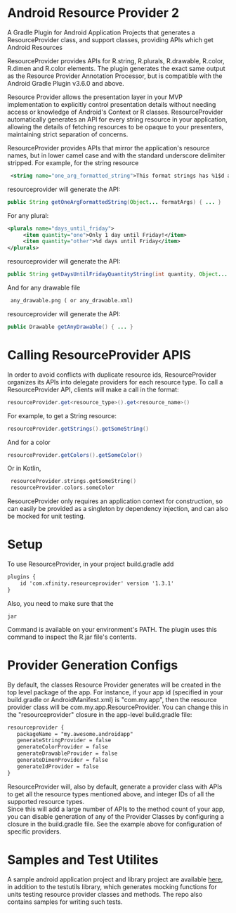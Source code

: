 Android Resource Provider 2
======================

A Gradle Plugin for Android Application Projects that generates a ResourceProvider class, and support classes, providing APIs which get Android Resources
 
ResourceProvider provides APIs for R.string, R.plurals, R.drawable, R.color, R.dimen and R.color elements.
The plugin generates the exact same output as the Resource Provider Annotation Processor, but is compatible with the Android
Gradle Plugin v3.6.0 and above.  
   
   Resource Provider allows the presentation layer in your MVP implementation to explicitly control presentation details
   without needing access or knowledge of Android's Context or R classes. ResourceProvider automatically generates an
   API for every string resource in your application, allowing the details of fetching resources to be opaque to 
   your presenters, maintaining strict separation of concerns. 
   
   ResourceProvider provides APIs that mirror the application's resource names, but in lower camel case and 
   with the standard underscore delimiter stripped.  For example, for the string resource
    
   ```xml
    <string name="one_arg_formatted_string">This format strings has %1$d args</string>
   ```

   resourceprovider will generate the API:
   
   ```java
   public String getOneArgFormattedString(Object... formatArgs) { ... }
   ```
   
   For any plural:
   
   ```xml
   <plurals name="days_until_friday">
        <item quantity="one">Only 1 day until Friday!</item>
        <item quantity="other">%d days until Friday</item>
   </plurals>
   ```
  
   resourceprovider will generate the API:
   
   ```Java
   public String getDaysUntilFridayQuantityString(int quantity, Object... formatArgs) { ... }
   ```
   
   And for any drawable file
   
   ```xml
    any_drawable.png ( or any_drawable.xml)
   ```

   resourceprovider will generate the API:
   
   ```java
   public Drawable getAnyDrawable() { ... } 
   ```
   
  Calling ResourceProvider APIS
  =============================
  In order to avoid conflicts with duplicate resource ids, ResourceProvider organizes its APIs into delegate providers for
  each resource type.  To call a ResourceProvider API, clients will make a call in the format:
  
  ```java
  resourceProvider.get<resource_type>().get<resource_name>()
  ```
  
  For example, to get a String resource:
  ```java
  resourceProvider.getStrings().getSomeString()
  ```
   
  And for a color
  ```java
  resourceProvider.getColors().getSomeColor()
  ```

Or in Kotlin, 

 ```kotlin
  resourceProvider.strings.getSomeString()
  resourceProvider.colors.someColor
  ```
  
  ResourceProvider only requires an application context for construction, so can easily be provided as a singleton by
    dependency injection, and can also be mocked for unit testing.
     
  Setup
  ======================
   
   To use ResourceProvider, in your project build.gradle add
   
   ```xml
   plugins {  
       id 'com.xfinity.resourceprovider' version '1.3.1'
   }
   ```
Also, you need to make sure that the 
```
jar
```
Command is available on your environment's PATH.  The plugin uses this command to inspect the R.jar file's contents.
   
  Provider Generation Configs
  ======================  
  By default, the classes Resource Provider generates will be created in the top level package of the app.  For instance, if your app id  (specified in your
  build.gradle or AndroidManifest.xml) is "com.my.app", then the resource provider class will  be com.my.app.ResourceProvider.  You can change this in the
  "resourceprovider" closure in the app-level build.gradle file:  
  
   ```xml
  resourceprovider {
      packageName = "my.awesome.androidapp"
      generateStringProvider = false
      generateColorProvider = false
      generateDrawableProvider = false
      generateDimenProvider = false
      generateIdProvider = false
  }
  ```
 ResourceProvider will, also by default, generate a provider class with APIs to get all the resource types mentioned above, and integer IDs of all the supported resource types.  
 Since this will add a large number of APIs to the method count of your app, you can disable generation of any of the Provider Classes by configuring a closure in the
 build.gradle file.  See the example above for configuration of specific providers.
 
Samples and Test Utilites
  ======================  
  
A sample android application project and library project are available [here](https://github.com/Comcast/resourceprovider-utils/), in addition to the testutils library, which generates mocking functions for units testing resource provider classes and methods. The repo also contains samples for writing such tests.
